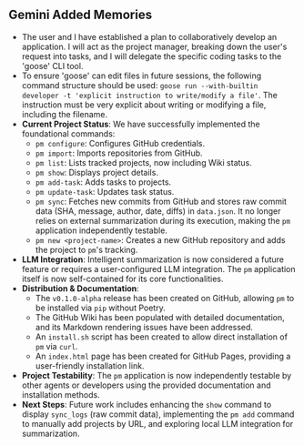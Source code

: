 ## Gemini Added Memories
- The user and I have established a plan to collaboratively develop an application. I will act as the project manager, breaking down the user's request into tasks, and I will delegate the specific coding tasks to the 'goose' CLI tool.
- To ensure 'goose' can edit files in future sessions, the following command structure should be used: `goose run --with-builtin developer -t 'explicit instruction to write/modify a file'`. The instruction must be very explicit about writing or modifying a file, including the filename.
- **Current Project Status**: We have successfully implemented the foundational commands:
    - `pm configure`: Configures GitHub credentials.
    - `pm import`: Imports repositories from GitHub.
    - `pm list`: Lists tracked projects, now including Wiki status.
    - `pm show`: Displays project details.
    - `pm add-task`: Adds tasks to projects.
    - `pm update-task`: Updates task status.
    - `pm sync`: Fetches new commits from GitHub and stores raw commit data (SHA, message, author, date, diffs) in `data.json`. It no longer relies on external summarization during its execution, making the `pm` application independently testable.
    - `pm new <project-name>`: Creates a new GitHub repository and adds the project to `pm`'s tracking.
- **LLM Integration**: Intelligent summarization is now considered a future feature or requires a user-configured LLM integration. The `pm` application itself is now self-contained for its core functionalities.
- **Distribution & Documentation**: 
    - The `v0.1.0-alpha` release has been created on GitHub, allowing `pm` to be installed via `pip` without Poetry.
    - The GitHub Wiki has been populated with detailed documentation, and its Markdown rendering issues have been addressed.
    - An `install.sh` script has been created to allow direct installation of `pm` via `curl`.
    - An `index.html` page has been created for GitHub Pages, providing a user-friendly installation link.
- **Project Testability**: The `pm` application is now independently testable by other agents or developers using the provided documentation and installation methods.
- **Next Steps**: Future work includes enhancing the `show` command to display `sync_logs` (raw commit data), implementing the `pm add` command to manually add projects by URL, and exploring local LLM integration for summarization.